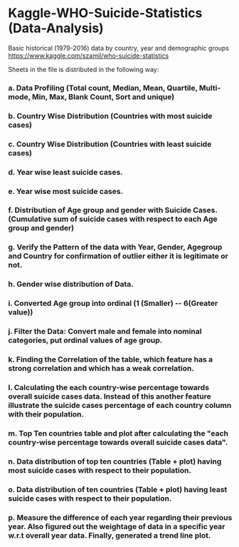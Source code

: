 # Kaggle-WHO-Suicide-Statistics (Data-Analysis)
Basic historical (1979-2016) data by country, year and demographic groups
https://www.kaggle.com/szamil/who-suicide-statistics

Sheets in the file is distributed in the following way:

### a. Data Profiling (Total count, Median, Mean, Quartile, Multi-mode, Min, Max, Blank Count, Sort and unique)

### b. Country Wise Distribution (Countries with most suicide cases)

### c. Country Wise Distribution (Countries with least suicide cases)

### d. Year wise least suicide cases.

### e. Year wise most suicide cases.

### f. Distribution of Age group and gender with Suicide Cases. (Cumulative sum of suicide cases with respect to each Age group and gender)

### g. Verify the Pattern of the data with Year, Gender, Agegroup and Country for confirmation of outlier either it is legitimate or not. 

### h. Gender wise distribution of Data.

### i. Converted Age group into ordinal (1 (Smaller) -- 6(Greater value))

### j. Filter the Data:  Convert male and female into nominal categories, put ordinal values of age group.

### k. Finding the Correlation of the table, which feature has a strong correlation and which has a weak correlation.

### l. Calculating the each country-wise percentage towards overall suicide cases data. Instead of this another feature illustrate the suicide cases percentage of each country column with their population.

### m. Top Ten countries table and plot after calculating the "each country-wise percentage towards overall suicide cases data".

### n. Data distribution of top ten countries (Table + plot) having most suicide cases with respect to their population.

### o. Data distribution of ten countries (Table + plot) having least suicide cases with respect to their population.

### p. Measure the difference of each year regarding their previous year. Also figured out the weightage of data in a specific year w.r.t overall year data. Finally, generated a trend line plot.
